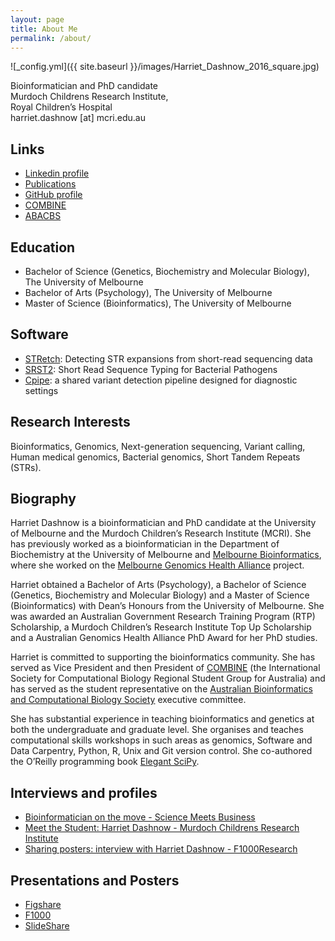 ```yaml
---
layout: page
title: About Me
permalink: /about/
---
```


![_config.yml]({{ site.baseurl }}/images/Harriet_Dashnow_2016_square.jpg)

Bioinformatician and PhD candidate<br>
Murdoch Childrens Research Institute,<br>
Royal Children’s Hospital<br>
harriet.dashnow [at] mcri.edu.au

## Links
* [Linkedin profile](http://au.linkedin.com/in/hdashnow)
* [Publications](http://scholar.google.com.au/citations?user=4Y3m53gAAAAJ&hl=en)
* [GitHub profile](http://github.com/hdashnow)
* [COMBINE](http://combine.org.au)
* [ABACBS](http://www.abacbs.org/)

## Education
* Bachelor of Science (Genetics, Biochemistry and Molecular Biology), The University of Melbourne
* Bachelor of Arts (Psychology), The University of Melbourne
* Master of Science (Bioinformatics), The University of Melbourne

## Software
* [STRetch](https://github.com/Oshlack/STRetch/): Detecting STR expansions from short-read sequencing data
* [SRST2](http://katholt.github.io/srst2/): Short Read Sequence Typing for Bacterial Pathogens
* [Cpipe](http://cpipeline.org): a shared variant detection pipeline designed for diagnostic settings

## Research Interests
Bioinformatics, Genomics, Next-generation sequencing, Variant calling, Human medical genomics, Bacterial genomics, Short Tandem Repeats (STRs).

## Biography

Harriet Dashnow is a bioinformatician and PhD candidate at the University of Melbourne and the Murdoch Children’s Research Institute (MCRI). She has previously worked as a bioinformatician in the Department of Biochemistry at the University of Melbourne and [Melbourne Bioinformatics](https://www.melbournebioinformatics.org.au/), where she worked on the [Melbourne Genomics Health Alliance](https://www.melbournegenomics.org.au/) project.

Harriet obtained a Bachelor of Arts (Psychology), a Bachelor of Science (Genetics, Biochemistry and Molecular Biology) and a Master of Science (Bioinformatics) with Dean’s Honours from the University of Melbourne. She was awarded an Australian Government Research Training Program (RTP) Scholarship, a Murdoch Children’s Research Institute Top Up Scholarship and a Australian Genomics Health Alliance PhD Award for her PhD studies.

Harriet is committed to supporting the bioinformatics community. She has served as Vice President and then President of [COMBINE](https://combine.org.au/) (the International Society for Computational Biology Regional Student Group for Australia) and has served as the student representative on the [Australian Bioinformatics and Computational Biology Society](https://www.abacbs.org/) executive committee.

She has substantial experience in teaching bioinformatics and genetics at both the undergraduate and graduate level. She organises and teaches computational skills workshops in such areas as genomics, Software and Data Carpentry, Python, R, Unix and Git version control. She co-authored the O’Reilly programming book [Elegant SciPy](http://shop.oreilly.com/product/0636920038481.do).

## Interviews and profiles
* [Bioinformatician on the move - Science Meets Business](http://sciencemeetsbusiness.com.au/bioinformatician-on-the-move/)
* [Meet the Student: Harriet Dashnow - Murdoch Childrens Research Institute](https://www.mcri.edu.au/news/meet-student-harriet-dashnow)
* [Sharing posters: interview with Harriet Dashnow - F1000Research](http://blog.f1000research.com/2015/12/02/sharing-posters-interview-with-harriet-dashnow/)

## Presentations and Posters
* [Figshare](https://figshare.com/authors/Harriet_Dashnow/813049)
* [F1000](http://f1000research.com/search?q=dashnow)
* [SlideShare](http://www.slideshare.net/AustralianBioinformatics/how-we-became-bioinformaticians)
